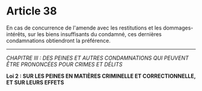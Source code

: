 # Article 38
En cas de concurrence de l'amende avec les restitutions et les dommages-
intérêts, sur les biens insuffisants du condamné, ces dernières condamnations
obtiendront la préférence.
***
*CHAPITRE III : DES PEINES ET AUTRES CONDAMNATIONS QUI PEUVENT ÊTRE PRONONCÉES POUR CRIMES ET DÉLITS*

**Loi 2 : SUR LES PEINES EN MATIÈRES CRIMINELLE ET CORRECTIONNELLE, ET SUR LEURS EFFETS**